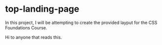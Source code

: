 # top-landing-page
In this project, I will be attempting to create the provided layput for the CSS Foundations Course.

Hi to anyone that reads this.